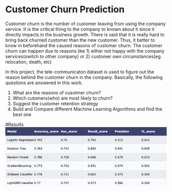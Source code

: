 # Customer Churn Prediction

Customer churn is the number of customer leaving from using the company service. It is the critical thing to the company to known about it since it directly impacts in the business growth. There is said that it is really hard to bring back churned customer than the new customer. Thus, it better to know in beforehand the caused reasons of customer churn. The customer churn can happen due to reasons like 1) either not happy with the company services(switch to other company) or 2) customer own circumstances(eg. relocation, death, etc)

In this project, the tele-communicaton dataset is used to figure out the reason behind the customer churn in the company. Basically, the following questions are answered in this work.

1. What are the reasons of cusotmer churn?
2. Which cutomers(who) are most likely to churn?
3. Suggest the customer retention strategy
4. Build and Compare different Machine Learning Algorithms and find the best one

#Results
<img src="img_tree/result.png " alt="Result_Score" width="800"/>
